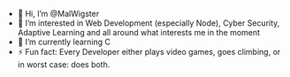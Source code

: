 - 👋 Hi, I’m @MalWigster
- 👀 I’m interested in Web Development (especially Node), Cyber Security, Adaptive Learning and all around what interests me in the moment
- 🌱 I’m currently learning C
- ⚡ Fun fact: Every Developer either plays video games, goes climbing, or in worst case: does both.

